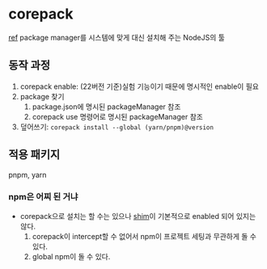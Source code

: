 # corepack
[ref](https://nodejs.org/api/corepack.html#supported-package-managers)
package manager를 시스템에 맞게 대신 설치해 주는 NodeJS의 툴

## 동작 과정

1. corepack enable: (22버전 기준)실험 기능이기 때문에 명시적인 enable이 필요
1. package 찾기
    1. package.json에 명시된 packageManager 참조
    1. corepack use 명령어로 명시된 packageManager 참조
1. 덮어쓰기: `corepack install --global (yarn/pnpm)@version`

## 적용 패키지
pnpm, yarn

### npm은 어찌 된 거냐
- corepack으로 설치는 할 수는 있으나 [shim](https://en.wikipedia.org/wiki/Shim_(computing))이 기본적으로 enabled 되어 있지는 않다.
    1. corepack이 intercept할 수 없어서 npm이 프로젝트 세팅과 무관하게 돌 수 있다.
    2. global npm이 돌 수 있다.
